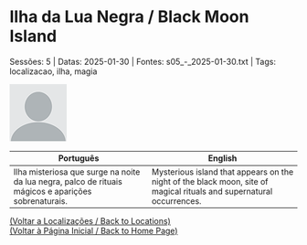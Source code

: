 
# Ilha da Lua Negra / Black Moon Island

Sessões: 5 | Datas: 2025-01-30 | Fontes: s05_-_2025-01-30.txt | Tags: localizacao, ilha, magia

![Ilha da Lua Negra](blank.png)

| Português | English |
|-----------|---------|
| Ilha misteriosa que surge na noite da lua negra, palco de rituais mágicos e aparições sobrenaturais. | Mysterious island that appears on the night of the black moon, site of magical rituals and supernatural occurrences. |

[(Voltar a Localizações / Back to Locations)](localizacoes.md)  
[(Voltar à Página Inicial / Back to Home Page)](../../home.md)


























